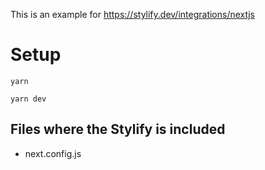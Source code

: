 This is an example for https://stylify.dev/integrations/nextjs

# Setup

```
yarn

yarn dev
```

## Files where the Stylify is included

- next.config.js
